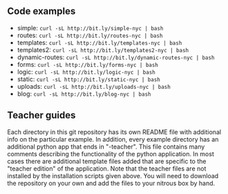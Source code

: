 ## Code examples

  * simple: `curl -sL http://bit.ly/simple-nyc | bash`
  * routes: `curl -sL http://bit.ly/routes-nyc | bash`
  * templates: `curl -sL http://bit.ly/templates-nyc | bash`
  * templates2: `curl -sL http://bit.ly/templates2-nyc | bash`
  * dynamic-routes: `curl -sL http://bit.ly/dynamic-routes-nyc | bash`
  * forms: `curl -sL http://bit.ly/forms-nyc | bash`
  * logic: `curl -sL http://bit.ly/logic-nyc | bash`
  * static: `curl -sL http://bit.ly/static-nyc | bash`
  * uploads: `curl -sL http://bit.ly/uploads-nyc | bash`
  * blog: `curl -sL http://bit.ly/blog-nyc | bash`
 
## Teacher guides

Each directory in this git repository has its own README file with additional info on the
particular example. In addition, every example directory has an additional python
app that ends in "-teacher". This file contains many comments describing the functionality of
the python application. In most cases there are additional template files added that are specific
to the "teacher edition" of the application. Note that the teacher files are not installed by
the installation scripts given above. You will need to download the repository on your own and
add the files to your nitrous box by hand.
